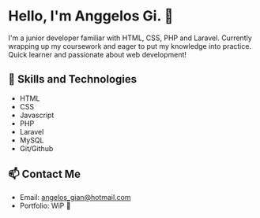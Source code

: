 # Hello, I'm Anggelos Gi. 🙌

I'm a junior developer familiar with HTML, CSS, PHP and Laravel.
Currently wrapping up my coursework and eager to put my knowledge into practice.
Quick learner and passionate about web development!

## 🌱 Skills and Technologies 

- HTML
- CSS
- Javascript
- PHP
- Laravel
- MySQL
- Git/Github


## 📫 Contact Me


- Email: angelos_gian@hotmail.com
- Portfolio: WiP 🙈

<!---
AngelosGi/AngelosGi is a ✨ special ✨ repository because its `README.md` (this file) appears on your GitHub profile.
You can click the Preview link to take a look at your changes.
--->

